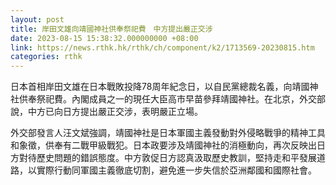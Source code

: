 ```yaml
---
layout: post
title: 岸田文雄向靖國神社供奉祭祀費　中方提出嚴正交涉
date: 2023-08-15 15:38:32.000000000 +08:00
link: https://news.rthk.hk/rthk/ch/component/k2/1713569-20230815.htm
categories: rthk
---
```


日本首相岸田文雄在日本戰敗投降78周年紀念日，以自民黨總裁名義，向靖國神社供奉祭祀費。內閣成員之一的現任大臣高市早苗參拜靖國神社。在北京，外交部說，中方已向日方提出嚴正交涉，表明嚴正立場。

外交部發言人汪文斌強調，靖國神社是日本軍國主義發動對外侵略戰爭的精神工具和象徵，供奉有二戰甲級戰犯。日本政要涉及靖國神社的消極動向，再次反映出日方對待歷史問題的錯誤態度。中方敦促日方認真汲取歷史教訓，堅持走和平發展道路，以實際行動同軍國主義徹底切割，避免進一步失信於亞洲鄰國和國際社會。
